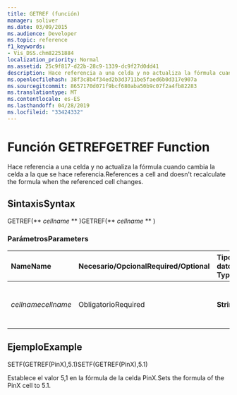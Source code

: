 ```yaml
---
title: GETREF (función)
manager: soliver
ms.date: 03/09/2015
ms.audience: Developer
ms.topic: reference
f1_keywords:
- Vis_DSS.chm82251884
localization_priority: Normal
ms.assetid: 25c9f817-d22b-28c9-1339-dc9f27d0dd41
description: Hace referencia a una celda y no actualiza la fórmula cuando cambia la celda a la que se hace referencia.
ms.openlocfilehash: 38f3c8b4f34ed2b3d3711be5faed6b0d317e907a
ms.sourcegitcommit: 8657170d071f9bcf680aba50b9c07f2a4fb82283
ms.translationtype: MT
ms.contentlocale: es-ES
ms.lasthandoff: 04/28/2019
ms.locfileid: "33424332"
---
```

# <a name="getref-function"></a><span data-ttu-id="6be82-103">Función GETREF</span><span class="sxs-lookup"><span data-stu-id="6be82-103">GETREF Function</span></span>

<span data-ttu-id="6be82-104">Hace referencia a una celda y no actualiza la fórmula cuando cambia la celda a la que se hace referencia.</span><span class="sxs-lookup"><span data-stu-id="6be82-104">References a cell and doesn't recalculate the formula when the referenced cell changes.</span></span>
  
## <a name="syntax"></a><span data-ttu-id="6be82-105">Sintaxis</span><span class="sxs-lookup"><span data-stu-id="6be82-105">Syntax</span></span>

<span data-ttu-id="6be82-106">GETREF(\*\* *cellname* \*\* )</span><span class="sxs-lookup"><span data-stu-id="6be82-106">GETREF(\*\* *cellname* \*\* )</span></span> 
  
### <a name="parameters"></a><span data-ttu-id="6be82-107">Parámetros</span><span class="sxs-lookup"><span data-stu-id="6be82-107">Parameters</span></span>

|<span data-ttu-id="6be82-108">**Name**</span><span class="sxs-lookup"><span data-stu-id="6be82-108">**Name**</span></span>|<span data-ttu-id="6be82-109">**Necesario/Opcional**</span><span class="sxs-lookup"><span data-stu-id="6be82-109">**Required/Optional**</span></span>|<span data-ttu-id="6be82-110">**Tipo de datos**</span><span class="sxs-lookup"><span data-stu-id="6be82-110">**Data Type**</span></span>|<span data-ttu-id="6be82-111">**Descripción**</span><span class="sxs-lookup"><span data-stu-id="6be82-111">**Description**</span></span>|
|:-----|:-----|:-----|:-----|
| <span data-ttu-id="6be82-112">_cellname_</span><span class="sxs-lookup"><span data-stu-id="6be82-112">_cellname_</span></span> <br/> |<span data-ttu-id="6be82-113">Obligatorio</span><span class="sxs-lookup"><span data-stu-id="6be82-113">Required</span></span>  <br/> |<span data-ttu-id="6be82-114">**String**</span><span class="sxs-lookup"><span data-stu-id="6be82-114">**String**</span></span> <br/> |<span data-ttu-id="6be82-115">Nombre de la celda a la que se debe obtener una referencia.</span><span class="sxs-lookup"><span data-stu-id="6be82-115">The name of the cell to get a reference to.</span></span>  <br/> |
   
## <a name="example"></a><span data-ttu-id="6be82-116">Ejemplo</span><span class="sxs-lookup"><span data-stu-id="6be82-116">Example</span></span>

<span data-ttu-id="6be82-117">SETF(GETREF(PinX),5.1)</span><span class="sxs-lookup"><span data-stu-id="6be82-117">SETF(GETREF(PinX),5.1)</span></span> 
  
<span data-ttu-id="6be82-118">Establece el valor 5,1 en la fórmula de la celda PinX.</span><span class="sxs-lookup"><span data-stu-id="6be82-118">Sets the formula of the PinX cell to 5.1.</span></span> 
  


